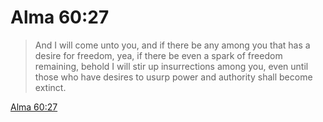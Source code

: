 # Alma 60:27

> And I will come unto you, and if there be any among you that has a desire for freedom, yea, if there be even a spark of freedom remaining, behold I will stir up insurrections among you, even until those who have desires to usurp power and authority shall become extinct.

[Alma 60:27](https://www.churchofjesuschrist.org/study/scriptures/bofm/alma/60?lang=eng&id=p27#p27)


